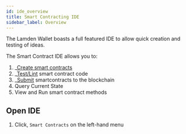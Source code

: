 ```yaml
---
id: ide_overview
title: Smart Contracting IDE
sidebar_label: Overview
---
```

The Lamden Wallet boasts a full featured IDE to allow quick creation and testing of ideas.

The Smart Contract IDE allows you to:
1. _<u>[Create smart contracts](/docs/wallet/ide_create_smartcontracts)</u>
2. _<u>[Test/Lint](/docs/wallet/ide_submit_smartcontract#lint-for-errors)</u> smart contract code
3. _<u>[Submit](/docs/wallet/ide_submit_smartcontract#submit-smart-contract)</u> smartcontracts to the blockchain  
4. Query Current State
5. View and Run smart contract methods

## Open IDE
1. Click, `Smart Contracts` on the left-hand menu
